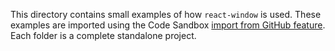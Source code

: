 This directory contains small examples of how `react-window` is used.
These examples are imported using the Code Sandbox [import from GitHub feature](https://codesandbox.io/docs/importing#import-from-github).
Each folder is a complete standalone project.
